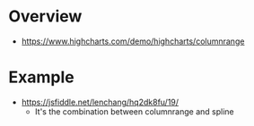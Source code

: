 # Overview
- https://www.highcharts.com/demo/highcharts/columnrange
# Example
- https://jsfiddle.net/lenchang/hq2dk8fu/19/
  - It's the combination between columnrange and spline
